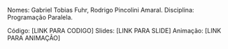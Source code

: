 Nomes: Gabriel Tobias Fuhr, Rodrigo Pincolini Amaral.
Disciplina: Programação Paralela.

Código: [LINK PARA CODIGO]
Slides: [LINK PARA SLIDE]
Animação: [LINK PARA ANIMAÇÂO]
